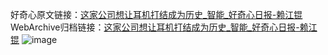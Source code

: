 好奇心原文链接：[这家公司想让耳机打结成为历史_智能_好奇心日报-赖江锟](https://www.qdaily.com/articles/7663.html)
WebArchive归档链接：[这家公司想让耳机打结成为历史_智能_好奇心日报-赖江锟](http://web.archive.org/web/20170909221033/http://www.qdaily.com:80/articles/7663.html)
![image](http://ww3.sinaimg.cn/large/007d5XDply1g3wjmlol4zj30u02twe4i)